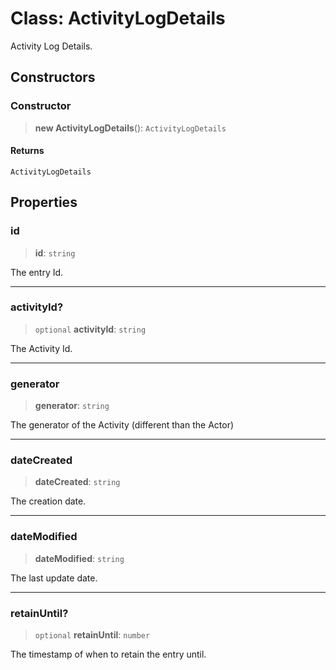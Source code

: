 # Class: ActivityLogDetails

Activity Log Details.

## Constructors

### Constructor

> **new ActivityLogDetails**(): `ActivityLogDetails`

#### Returns

`ActivityLogDetails`

## Properties

### id

> **id**: `string`

The entry Id.

***

### activityId?

> `optional` **activityId**: `string`

The Activity Id.

***

### generator

> **generator**: `string`

The generator of the Activity (different than the Actor)

***

### dateCreated

> **dateCreated**: `string`

The creation date.

***

### dateModified

> **dateModified**: `string`

The last update date.

***

### retainUntil?

> `optional` **retainUntil**: `number`

The timestamp of when to retain the entry until.
